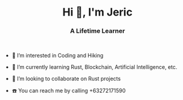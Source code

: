 <h1 align="center">Hi 👋, I'm Jeric</h1>
<h3 align="center">A Lifetime Learner</h3>

<br/>  

- 👀 I’m interested in Coding and Hiking

- 🌱 I’m currently learning Rust, Blockchain, Artificial Intelligence, etc.

- 💞️ I’m looking to collaborate on Rust projects

- ☎️ You can reach me by calling +63272171590

